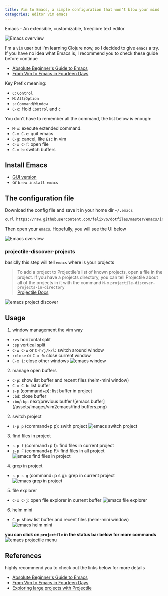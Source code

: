 ```yaml
---
title: Vim to Emacs, a simple configuration that won't blow your mind
categories: editor vim emacs
---
```

Emacs - An extensible, customizable, free/libre text editor

<!--more-->
![Emacs overview](/assets/images/vim2emacs/window-sample.png)

I'm a `vim` user but I'm learning Clojure now, so I decided to give `emacs` a try.  
If you have no idea what Emacs is, I recommend you to check these guide before continue  
- [Absolute Beginner's Guide to Emacs](http://www.jesshamrick.com/2012/09/10/absolute-beginners-guide-to-emacs/)
- [From Vim to Emacs in Fourteen Days](https://blog.aaronbieber.com/2015/05/24/from-vim-to-emacs-in-fourteen-days.html)

Key Prefix meaning:
- `C`: `Control`
- `M`: `Alt`/`Option`
- `s`: `Command`/`Window`
- `C-c`: Hold `Control` and `c`

You don't have to remember all the command, the list below is enough:
- `M-x`: execute extended command.
- `C-x C-c`: quit emacs
- `C-g`: cancel, like `Esc` in vim
- `C-x C-f`: open file
- `C-x b`: switch buffers

## Install Emacs
- [GUI version](https://emacsformacosx.com/)
- or `brew install emacs` 

## The configuration file
Download the config file and save it in your home dir `~/.emacs`
```bash
curl https://raw.githubusercontent.com/felixvo/dotfiles/master/emacs/init.el>~/.emacs
```
Then open your `emacs`. Hopefully, you will see the UI below

![Emacs overview](/assets/images/vim2emacs/overview.png)

### projectile-discover-projects
basiclly this step will tell `emacs` where is your projects

>To add a project to Projectile's list of known projects, open a file in the project. If you have a projects directory, you can tell Projectile about all of the projects in it with the command `M-x`
>`projectile-discover-projects-in-directory`  
> [Projectile Docs](https://docs.projectile.mx/en/latest/usage/)

![emacs project discover](/assets/images/vim2emacs/project-discover.png)

## Usage
1. window management the vim way
- `:vs` horizontal split
- `:sp` vertical split
- `C-w C-w` or `C-h/j/k/l`: switch around window
- `:close` or `C-x 0`: close current window
- `C-x 1`: close other windows
![emacs window](/assets/images/vim2emacs/windows.png)

2. manage open buffers
- `C-p`: show list buffer and recent files (helm-mini window)
- `C-x C-b`: list buffer
- `s-p` (command+p): list buffer in project
- `:bd`: close buffer
- `:bn`/`:bp`: next/previous buffer
![emacs buffer](/assets/images/vim2emacs/find buffers.png)

2. switch project
- `s-p p` (command+p p): swith project
![emacs switch project](/assets/images/vim2emacs/switch-project.png)

3. find files in project 
- `s-p f` (command+p f): find files in current project
- `s-p F` (command+p F): find files in all project
![emacs find files in project](/assets/images/vim2emacs/find-file-in-project.png)

4. grep in project
- `s-p s g` (command+p s g): grep in current project
![emacs grep in project](/assets/images/vim2emacs/grep-in-project.png)

5. file explorer
- `C-x C-j`: open file explorer in current buffer
![emacs file explorer](/assets/images/vim2emacs/file-explorer.png)

6. helm mini
- `C-p`: show list buffer and recent files (helm-mini window)
![emacs helm mini](/assets/images/vim2emacs/helm-mini.png)

**you can click on `projectile` in the status bar below for more commands**
![emacs projectile menu](/assets/images/vim2emacs/projectile-menu.png)

## References
highly recommend you to check out the links below for more details

- [Absolute Beginner's Guide to Emacs](http://www.jesshamrick.com/2012/09/10/absolute-beginners-guide-to-emacs/)
- [From Vim to Emacs in Fourteen Days](https://blog.aaronbieber.com/2015/05/24/from-vim-to-emacs-in-fourteen-days.html)
- [Exploring large projects with Projectile](http://tuhdo.github.io/helm-projectile.html#sec-1-1)

